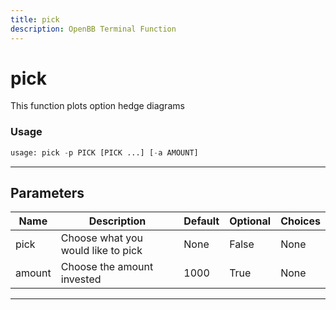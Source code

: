 ```yaml
---
title: pick
description: OpenBB Terminal Function
---
```


# pick

This function plots option hedge diagrams

### Usage 
```python
usage: pick -p PICK [PICK ...] [-a AMOUNT]
```
---
## Parameters

| Name | Description | Default | Optional | Choices |
| ---- | ----------- | ------- | -------- | ------- |
| pick | Choose what you would like to pick | None | False | None |
| amount | Choose the amount invested | 1000 | True | None |
---
